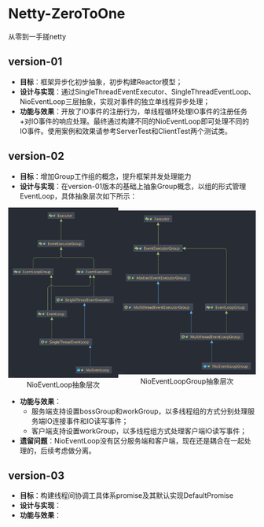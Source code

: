 # Netty-ZeroToOne
从零到一手搓netty

## version-01
* **目标**：框架异步化初步抽象，初步构建Reactor模型；
* **设计与实现**：通过SingleThreadEventExecutor、SingleThreadEventLoop、NioEventLoop三层抽象，实现对事件的独立单线程异步处理；
* **功能与效果**：开放了IO事件的注册行为，单线程循环处理IO事件的注册任务+对IO事件的响应处理。最终通过构建不同的NioEventLoop即可处理不同的IO事件。使用案例和效果请参考ServerTest和ClientTest两个测试类。

## version-02
* **目标**：增加Group工作组的概念，提升框架并发处理能力
* **设计与实现**：在version-01版本的基础上抽象Group概念，以组的形式管理EventLoop，具体抽象层次如下所示：

<div style="display: flex; justify-content: space-around; align-items: center;">
  <div align="center">
    <img src="./docs/img/version02/NioEventLoop.png" alt="NioEventLoop抽象层次" width="400"/>
    <br/>
    NioEventLoop抽象层次
  </div>
  <div align="center">
    <img src="./docs/img/version02/NioEventLoopGroup.png" alt="NioEventLoopGroup抽象层次" width="500"/>
    <br/>
    NioEventLoopGroup抽象层次
  </div>
</div>

* **功能与效果**：
  * 服务端支持设置bossGroup和workGroup，以多线程组的方式分别处理服务端IO连接事件和IO读写事件；
  * 客户端支持设置workGroup，以多线程组方式处理客户端IO读写事件；
* **遗留问题**：NioEventLoop没有区分服务端和客户端，现在还是耦合在一起处理的，后续考虑做分离。

## version-03
* **目标**：构建线程间协调工具体系promise及其默认实现DefaultPromise
* **设计与实现**：
* **功能与效果**：



